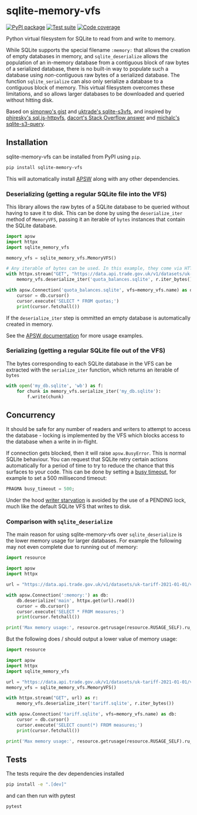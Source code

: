 # sqlite-memory-vfs

[![PyPI package](https://img.shields.io/pypi/v/sqlite-memory-vfs?label=PyPI%20package&color=%234c1)](https://pypi.org/project/sqlite-memory-vfs/) [![Test suite](https://img.shields.io/github/actions/workflow/status/michalc/sqlite-memory-vfs/test.yml?label=Test%20suite)](https://github.com/michalc/sqlite-memory-vfs/actions/workflows/test.yml) [![Code coverage](https://img.shields.io/codecov/c/github/michalc/sqlite-memory-vfs?label=Code%20coverage)](https://app.codecov.io/gh/michalc/sqlite-memory-vfs)

Python virtual filesystem for SQLite to read from and write to memory.

While SQLite supports the special filename `:memory:` that allows the creation of empty databases in memory, and `sqlite_deserialize` allows the population of an in-memory database from a contiguous block of raw bytes of a serialized database, there is no built-in way to populate such a database using _non_-contiguous raw bytes of a serialized database. The function `sqlite_serialize` can also only serialize a database to a contiguous block of memory. This virtual filesystem overcomes these limitations, and so allows larger databases to be downloaded and queried without hitting disk.

Based on [simonwo's gist](https://gist.github.com/simonwo/b98dc75feb4b53ada46f224a3b26274c) and [uktrade's sqlite-s3vfs](https://github.com/uktrade/sqlite-s3vfs), and inspired by [phiresky's sql.js-httpvfs](https://github.com/phiresky/sql.js-httpvfs), [dacort's Stack Overflow answer](https://stackoverflow.com/a/59434097/1319998) and [michalc's sqlite-s3-query](https://github.com/michalc/sqlite-s3-query).


## Installation

sqlite-memory-vfs can be installed from PyPI using `pip`.

```bash
pip install sqlite-memory-vfs
```

This will automatically install [APSW](https://rogerbinns.github.io/apsw/) along with any other dependencies.


### Deserializing (getting a regular SQLite file into the VFS)

This library allows the raw bytes of a SQLite database to be queried without having to save it to disk. This can be done by using the `deserialize_iter` method of `MemoryVFS`, passing it an iterable of `bytes` instances that contain the SQLite database.

```python
import apsw
import httpx
import sqlite_memory_vfs

memory_vfs = sqlite_memory_vfs.MemoryVFS()

# Any iterable of bytes can be used. In this example, they come via HTTP
with httpx.stream("GET", "https://data.api.trade.gov.uk/v1/datasets/uk-trade-quotas/versions/v1.0.366/data?format=sqlite") as r:
    memory_vfs.deserialize_iter('quota_balances.sqlite', r.iter_bytes())

with apsw.Connection('quota_balances.sqlite', vfs=memory_vfs.name) as db:
    cursor = db.cursor()
    cursor.execute('SELECT * FROM quotas;')
    print(cursor.fetchall())
```

If the `deserialize_iter` step is ommitted an empty database is automatically created in memory.

See the [APSW documentation](https://rogerbinns.github.io/apsw/) for more usage examples.


### Serializing (getting a regular SQLite file out of the VFS)

The bytes corresponding to each SQLite database in the VFS can be extracted with the `serialize_iter` function, which returns an iterable of `bytes`

```python
with open('my_db.sqlite', 'wb') as f:
    for chunk in memory_vfs.serialize_iter('my_db.sqlite'):
        f.write(chunk)
```


## Concurrency

It should be safe for any number of readers and writers to attempt to access the database - locking is implemented by the VFS which blocks access to the database when a write in in-flight.

If connection gets blocked, then it will raise `apsw.BusyError`. This is normal SQLite behaviour. You can request that SQLite retry certain actions automatically for a period of time to try to reduce the chance that this surfaces to your code. This can be done by setting a [busy timeout](https://www.sqlite.org/pragma.html#pragma_busy_timeout), for example to set a 500 millisecond timeout:

```sql
PRAGMA busy_timeout = 500;
```

Under the hood [writer starvation](https://www.sqlite.org/lockingv3.html#writer_starvation) is avoided by the use of a PENDING lock, much like the default SQLite VFS that writes to disk.


### Comparison with `sqlite_deserialize`

The main reason for using sqlite-memory-vfs over `sqlite_deserialize` is the lower memory usage for larger databases. For example the following may not even complete due to running out of memory:

```python
import resource

import apsw
import httpx

url = "https://data.api.trade.gov.uk/v1/datasets/uk-tariff-2021-01-01/versions/v4.0.46/data?format=sqlite"

with apsw.Connection(':memory:') as db:
    db.deserialize('main', httpx.get(url).read())
    cursor = db.cursor()
    cursor.execute('SELECT * FROM measures;')
    print(cursor.fetchall())

print('Max memory usage:', resource.getrusage(resource.RUSAGE_SELF).ru_maxrss)
```

But the following does / should output a lower value of memory usage:

```python
import resource

import apsw
import httpx
import sqlite_memory_vfs

url = "https://data.api.trade.gov.uk/v1/datasets/uk-tariff-2021-01-01/versions/v4.0.46/data?format=sqlite"
memory_vfs = sqlite_memory_vfs.MemoryVFS()

with httpx.stream("GET", url) as r:
    memory_vfs.deserialize_iter('tariff.sqlite', r.iter_bytes())

with apsw.Connection('tariff.sqlite', vfs=memory_vfs.name) as db:
    cursor = db.cursor()
    cursor.execute('SELECT count(*) FROM measures;')
    print(cursor.fetchall())

print('Max memory usage:', resource.getrusage(resource.RUSAGE_SELF).ru_maxrss)
```


## Tests

The tests require the dev dependencies installed

```bash
pip install -e ".[dev]"
```

and can then run with pytest

```bash
pytest
```
